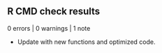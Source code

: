 ## R CMD check results

0 errors | 0 warnings | 1 note

* Update with new functions and optimized code.
